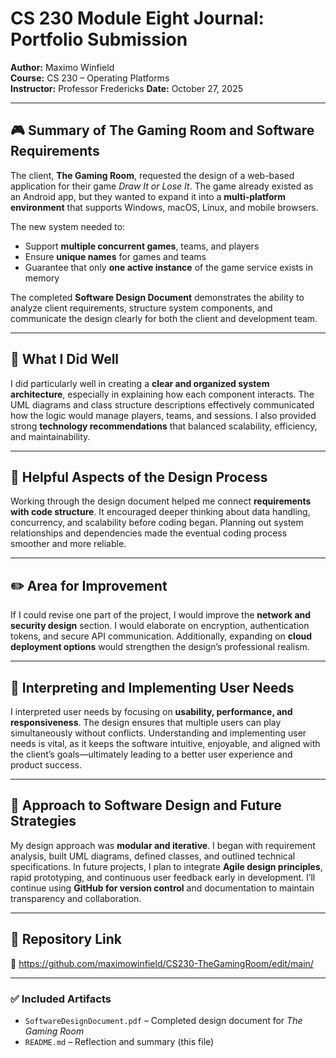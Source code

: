 # CS 230 Module Eight Journal: Portfolio Submission  
**Author:** Maximo Winfield  
**Course:** CS 230 – Operating Platforms  
**Instructor:** Professor Fredericks
**Date:** October 27, 2025  

---

## 🎮 Summary of The Gaming Room and Software Requirements  
The client, **The Gaming Room**, requested the design of a web-based application for their game *Draw It or Lose It*. The game already existed as an Android app, but they wanted to expand it into a **multi-platform environment** that supports Windows, macOS, Linux, and mobile browsers.  

The new system needed to:
- Support **multiple concurrent games**, teams, and players  
- Ensure **unique names** for games and teams  
- Guarantee that only **one active instance** of the game service exists in memory  

The completed **Software Design Document** demonstrates the ability to analyze client requirements, structure system components, and communicate the design clearly for both the client and development team.

---

## 🧠 What I Did Well  
I did particularly well in creating a **clear and organized system architecture**, especially in explaining how each component interacts. The UML diagrams and class structure descriptions effectively communicated how the logic would manage players, teams, and sessions. I also provided strong **technology recommendations** that balanced scalability, efficiency, and maintainability.

---

## 🧩 Helpful Aspects of the Design Process  
Working through the design document helped me connect **requirements with code structure**. It encouraged deeper thinking about data handling, concurrency, and scalability before coding began. Planning out system relationships and dependencies made the eventual coding process smoother and more reliable.

---

## ✏️ Area for Improvement  
If I could revise one part of the project, I would improve the **network and security design** section. I would elaborate on encryption, authentication tokens, and secure API communication. Additionally, expanding on **cloud deployment options** would strengthen the design’s professional realism.

---

## 👥 Interpreting and Implementing User Needs  
I interpreted user needs by focusing on **usability, performance, and responsiveness**. The design ensures that multiple users can play simultaneously without conflicts. Understanding and implementing user needs is vital, as it keeps the software intuitive, enjoyable, and aligned with the client’s goals—ultimately leading to a better user experience and product success.

---

## 🧭 Approach to Software Design and Future Strategies  
My design approach was **modular and iterative**. I began with requirement analysis, built UML diagrams, defined classes, and outlined technical specifications. In future projects, I plan to integrate **Agile design principles**, rapid prototyping, and continuous user feedback early in development. I’ll continue using **GitHub for version control** and documentation to maintain transparency and collaboration.

---

## 📂 Repository Link  
🔗 https://github.com/maximowinfield/CS230-TheGamingRoom/edit/main/


---

### ✅ Included Artifacts
- `SoftwareDesignDocument.pdf` – Completed design document for *The Gaming Room*  
- `README.md` – Reflection and summary (this file)  
